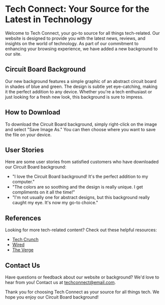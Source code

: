 <!--font:Creepster-->

# Tech Connect: Your Source for the Latest in Technology

Welcome to Tech Connect, your go-to source for all things tech-related. Our website is designed to provide you with the latest news, reviews, and insights on the world of technology. As part of our commitment to enhancing your browsing experience, we have added a new background to our site.

## Circuit Board Background

Our new background features a simple graphic of an abstract circuit board in shades of blue and green. The design is subtle yet eye-catching, making it the perfect addition to any device. Whether you're a tech enthusiast or just looking for a fresh new look, this background is sure to impress.

## How to Download

To download the Circuit Board background, simply right-click on the image and select "Save Image As." You can then choose where you want to save the file on your device.

## User Stories

Here are some user stories from satisfied customers who have downloaded our Circuit Board background:

- "I love the Circuit Board background! It's the perfect addition to my computer."
- "The colors are so soothing and the design is really unique. I get compliments on it all the time!"
- "I'm not usually one for abstract designs, but this background really caught my eye. It's now my go-to choice."

## References

Looking for more tech-related content? Check out these helpful resources:

- [Tech Crunch](#)
- [Wired](#)
- [The Verge](#)

## Contact Us

Have questions or feedback about our website or background? We'd love to hear from you! Contact us at [techconnect@email.com](mailto:techconnect@email.com).

Thank you for choosing Tech Connect as your source for all things tech. We hope you enjoy our Circuit Board background!

<!--

Write me content for website with wallpaper which alt text is:

"A wallpaper with a simple graphic of an abstract circuit board, in shades of blue and green."

The name/title of the page should not be 1:1 copy of the alt text but rather a real content of the website which is using this wallpaper.

- Use markdown format 
- Start with heading
- Heading should be short and concise
- The content should look like a real website 
- The website should not be about the wallpaper, wallpaper is just a related background
- Heading should be contain work "wallpaper" or "background"
- Include real sections like references, contact, user stories, etc. use things relevant to the page purpose.
- Feel free to use structure like headings, bullets, numbering, blockquotes, paragraphs, horizontal lines, etc.
- You can use formatting like bold or _italic_
- You can include UTF-8 emojis
- Links should be only #hash anchors (and you can refer to the document itself)
- Do not include images


---


# Tech Connect Wallpaper: Circuit Board

Welcome to Tech Connect, your go-to source for all things tech-related. Our website is designed to provide you with the latest news, reviews, and insights on the world of technology. To enhance your browsing experience, we have added a new wallpaper to our site.

## Circuit Board Wallpaper

Our new wallpaper features a simple graphic of an abstract circuit board in shades of blue and green. The design is perfect for anyone who wants a subtle yet eye-catching background for their device. Whether you're a tech enthusiast or just looking for a fresh new look, this wallpaper is sure to impress.

## How to Download

To download the Circuit Board wallpaper, simply right-click on the image and select "Save Image As." You can then choose where you want to save the file on your device.

## User Stories

Here are some user stories from satisfied customers who have downloaded our Circuit Board wallpaper:

- "I love the Circuit Board wallpaper! It's the perfect background for my computer."
- "The colors are so soothing and the design is really unique. I get compliments on it all the time!"
- "I'm not usually one for abstract designs, but this wallpaper really caught my eye. It's now my go-to background."

## References

Looking for more tech-related content? Check out these helpful resources:

- [Tech Crunch](#)
- [Wired](#)
- [The Verge](#)

## Contact Us

Have questions or feedback about our website or wallpaper? We'd love to hear from you! Contact us at [techconnect@email.com](mailto:techconnect@email.com).

Thank you for choosing Tech Connect as your source for all things tech. We hope you enjoy our Circuit Board wallpaper!


---


Heading should not include word "wallpaper". The website should not be about the wallpaper itself, wallpaper is just a related background, rewrite whole content.


---


# Tech Connect: Your Source for the Latest in Technology

Welcome to Tech Connect, your go-to source for all things tech-related. Our website is designed to provide you with the latest news, reviews, and insights on the world of technology. As part of our commitment to enhancing your browsing experience, we have added a new background to our site.

## Circuit Board Background

Our new background features a simple graphic of an abstract circuit board in shades of blue and green. The design is subtle yet eye-catching, making it the perfect addition to any device. Whether you're a tech enthusiast or just looking for a fresh new look, this background is sure to impress.

## How to Download

To download the Circuit Board background, simply right-click on the image and select "Save Image As." You can then choose where you want to save the file on your device.

## User Stories

Here are some user stories from satisfied customers who have downloaded our Circuit Board background:

- "I love the Circuit Board background! It's the perfect addition to my computer."
- "The colors are so soothing and the design is really unique. I get compliments on it all the time!"
- "I'm not usually one for abstract designs, but this background really caught my eye. It's now my go-to choice."

## References

Looking for more tech-related content? Check out these helpful resources:

- [Tech Crunch](#)
- [Wired](#)
- [The Verge](#)

## Contact Us

Have questions or feedback about our website or background? We'd love to hear from you! Contact us at [techconnect@email.com](mailto:techconnect@email.com).

Thank you for choosing Tech Connect as your source for all things tech. We hope you enjoy our Circuit Board background!

-->
